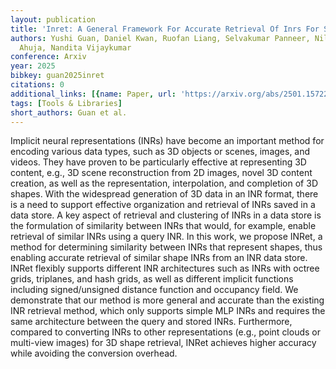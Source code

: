 ```yaml
---
layout: publication
title: 'Inret: A General Framework For Accurate Retrieval Of Inrs For Shapes'
authors: Yushi Guan, Daniel Kwan, Ruofan Liang, Selvakumar Panneer, Nilesh Jain, Nilesh
  Ahuja, Nandita Vijaykumar
conference: Arxiv
year: 2025
bibkey: guan2025inret
citations: 0
additional_links: [{name: Paper, url: 'https://arxiv.org/abs/2501.15722'}]
tags: [Tools & Libraries]
short_authors: Guan et al.
---
```

Implicit neural representations (INRs) have become an important method for
encoding various data types, such as 3D objects or scenes, images, and videos.
They have proven to be particularly effective at representing 3D content, e.g.,
3D scene reconstruction from 2D images, novel 3D content creation, as well as
the representation, interpolation, and completion of 3D shapes. With the
widespread generation of 3D data in an INR format, there is a need to support
effective organization and retrieval of INRs saved in a data store. A key
aspect of retrieval and clustering of INRs in a data store is the formulation
of similarity between INRs that would, for example, enable retrieval of similar
INRs using a query INR. In this work, we propose INRet, a method for
determining similarity between INRs that represent shapes, thus enabling
accurate retrieval of similar shape INRs from an INR data store. INRet flexibly
supports different INR architectures such as INRs with octree grids, triplanes,
and hash grids, as well as different implicit functions including
signed/unsigned distance function and occupancy field. We demonstrate that our
method is more general and accurate than the existing INR retrieval method,
which only supports simple MLP INRs and requires the same architecture between
the query and stored INRs. Furthermore, compared to converting INRs to other
representations (e.g., point clouds or multi-view images) for 3D shape
retrieval, INRet achieves higher accuracy while avoiding the conversion
overhead.